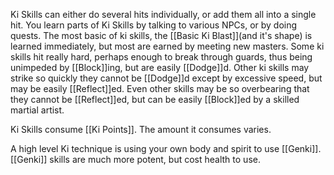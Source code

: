 Ki Skills can either do several hits individually, or add them all into a single hit.
You learn parts of Ki Skills by talking to various NPCs, or by doing quests. The most basic of ki skills, the [[Basic Ki Blast]](and it's shape) is learned immediately, but most are earned by meeting new masters. Some ki skills hit really hard, perhaps enough to break through guards, thus being unimpeded by [[Block]]ing, but are easily [[Dodge]]d. Other ki skills may strike so quickly they cannot be [[Dodge]]d except by excessive speed, but may be easily [[Reflect]]ed. Even other skills may be so overbearing that they cannot be [[Reflect]]ed, but can be easily [[Block]]ed by a skilled martial artist.

Ki Skills consume [[Ki Points]]. The amount it consumes varies.

A high level Ki technique is using your own body and spirit to use [[Genki]]. [[Genki]] skills are much more potent, but cost health to use. 